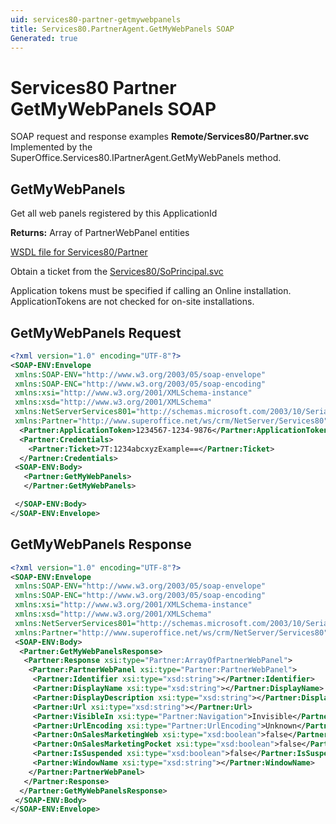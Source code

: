 ```yaml
---
uid: services80-partner-getmywebpanels
title: Services80.PartnerAgent.GetMyWebPanels SOAP
Generated: true
---
```


# Services80 Partner GetMyWebPanels SOAP

SOAP request and response examples **Remote/Services80/Partner.svc**
Implemented by the <see cref="M:SuperOffice.Services80.IPartnerAgent.GetMyWebPanels">SuperOffice.Services80.IPartnerAgent.GetMyWebPanels</see> method.

## GetMyWebPanels

Get all web panels registered by this ApplicationId


**Returns:** Array of PartnerWebPanel entities


[WSDL file for Services80/Partner](../Services80-Partner.md)

Obtain a ticket from the [Services80/SoPrincipal.svc](../SoPrincipal/SoPrincipal.md)

Application tokens must be specified if calling an Online installation. ApplicationTokens are not checked for on-site installations.

## GetMyWebPanels Request

```xml
<?xml version="1.0" encoding="UTF-8"?>
<SOAP-ENV:Envelope
 xmlns:SOAP-ENV="http://www.w3.org/2003/05/soap-envelope"
 xmlns:SOAP-ENC="http://www.w3.org/2003/05/soap-encoding"
 xmlns:xsi="http://www.w3.org/2001/XMLSchema-instance"
 xmlns:xsd="http://www.w3.org/2001/XMLSchema"
 xmlns:NetServerServices801="http://schemas.microsoft.com/2003/10/Serialization/"
 xmlns:Partner="http://www.superoffice.net/ws/crm/NetServer/Services80">
  <Partner:ApplicationToken>1234567-1234-9876</Partner:ApplicationToken>
  <Partner:Credentials>
    <Partner:Ticket>7T:1234abcxyzExample==</Partner:Ticket>
  </Partner:Credentials>
 <SOAP-ENV:Body>
   <Partner:GetMyWebPanels>
   </Partner:GetMyWebPanels>

 </SOAP-ENV:Body>
</SOAP-ENV:Envelope>

```


## GetMyWebPanels Response

```xml
<?xml version="1.0" encoding="UTF-8"?>
<SOAP-ENV:Envelope
 xmlns:SOAP-ENV="http://www.w3.org/2003/05/soap-envelope"
 xmlns:SOAP-ENC="http://www.w3.org/2003/05/soap-encoding"
 xmlns:xsi="http://www.w3.org/2001/XMLSchema-instance"
 xmlns:xsd="http://www.w3.org/2001/XMLSchema"
 xmlns:NetServerServices801="http://schemas.microsoft.com/2003/10/Serialization/"
 xmlns:Partner="http://www.superoffice.net/ws/crm/NetServer/Services80">
 <SOAP-ENV:Body>
  <Partner:GetMyWebPanelsResponse>
   <Partner:Response xsi:type="Partner:ArrayOfPartnerWebPanel">
    <Partner:PartnerWebPanel xsi:type="Partner:PartnerWebPanel">
     <Partner:Identifier xsi:type="xsd:string"></Partner:Identifier>
     <Partner:DisplayName xsi:type="xsd:string"></Partner:DisplayName>
     <Partner:DisplayDescription xsi:type="xsd:string"></Partner:DisplayDescription>
     <Partner:Url xsi:type="xsd:string"></Partner:Url>
     <Partner:VisibleIn xsi:type="Partner:Navigation">Invisible</Partner:VisibleIn>
     <Partner:UrlEncoding xsi:type="Partner:UrlEncoding">Unknown</Partner:UrlEncoding>
     <Partner:OnSalesMarketingWeb xsi:type="xsd:boolean">false</Partner:OnSalesMarketingWeb>
     <Partner:OnSalesMarketingPocket xsi:type="xsd:boolean">false</Partner:OnSalesMarketingPocket>
     <Partner:IsSuspended xsi:type="xsd:boolean">false</Partner:IsSuspended>
     <Partner:WindowName xsi:type="xsd:string"></Partner:WindowName>
    </Partner:PartnerWebPanel>
   </Partner:Response>
  </Partner:GetMyWebPanelsResponse>
 </SOAP-ENV:Body>
</SOAP-ENV:Envelope>

```

